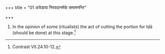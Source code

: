 +++
title = "01 अत्रेडाया निरवदानमेके समामनन्ति"

+++
1. In the opinion of some (ritualists) the act of cutting the portion for Iḍā (should be done) at this stage.[^1]  

[^1]: Contrast VII.24.10-12.
